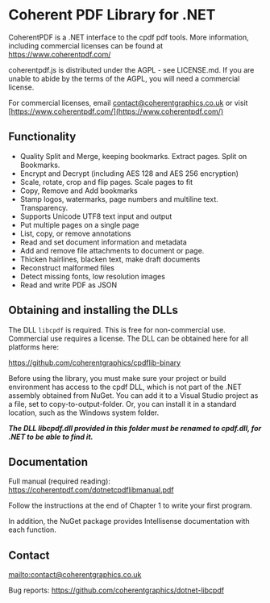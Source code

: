 # Coherent PDF Library for .NET

CoherentPDF is a .NET interface to the cpdf pdf tools. More information,
including commercial licenses can be found at <https://www.coherentpdf.com/>

coherentpdf.js is distributed under the AGPL - see LICENSE.md. If you are unable
to abide by the terms of the AGPL, you will need a commercial license.

For commercial licenses, email
[contact@coherentgraphics.co.uk](mailto:contact@coherentgraphics.co.uk) or
visit [https://www.coherentpdf.com/](https://www.coherentpdf.com/)

Functionality
-------------

* Quality Split and Merge, keeping bookmarks. Extract pages. Split on Bookmarks.
* Encrypt and Decrypt (including AES 128 and AES 256 encryption)
* Scale, rotate, crop and flip pages. Scale pages to fit
* Copy, Remove and Add bookmarks
* Stamp logos, watermarks, page numbers and multiline text. Transparency.
* Supports Unicode UTF8 text input and output
* Put multiple pages on a single page
* List, copy, or remove annotations
* Read and set document information and metadata
* Add and remove file attachments to document or page.
* Thicken hairlines, blacken text, make draft documents
* Reconstruct malformed files
* Detect missing fonts, low resolution images
* Read and write PDF as JSON

Obtaining and installing the DLLs
---------------------------------

The DLL `libcpdf` is required. This is free for non-commercial use. Commercial
use requires a license. The DLL can be obtained here for all platforms here:

<https://github.com/coherentgraphics/cpdflib-binary>

Before using the library, you must make sure your project or build environment
has access to the cpdf DLL, which is not part of the .NET assembly obtained
from NuGet. You can add it to a Visual Studio project as a file, set to
copy-to-output-folder. Or, you can install it in a standard location, such as
the Windows system folder.

***The DLL libcpdf.dll provided in this folder must be renamed to cpdf.dll, for
.NET to be able to find it.***


Documentation
-------------

Full manual (required reading): <https://coherentpdf.com/dotnetcpdflibmanual.pdf>

Follow the instructions at the end of Chapter 1 to write your first program.

In addition, the NuGet package provides Intellisense documentation with each function.

Contact
-------

<mailto:contact@coherentgraphics.co.uk>

Bug reports: <https://github.com/coherentgraphics/dotnet-libcpdf>
